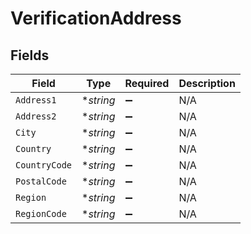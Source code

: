 # VerificationAddress


## Fields

| Field              | Type               | Required           | Description        |
| ------------------ | ------------------ | ------------------ | ------------------ |
| `Address1`         | **string*          | :heavy_minus_sign: | N/A                |
| `Address2`         | **string*          | :heavy_minus_sign: | N/A                |
| `City`             | **string*          | :heavy_minus_sign: | N/A                |
| `Country`          | **string*          | :heavy_minus_sign: | N/A                |
| `CountryCode`      | **string*          | :heavy_minus_sign: | N/A                |
| `PostalCode`       | **string*          | :heavy_minus_sign: | N/A                |
| `Region`           | **string*          | :heavy_minus_sign: | N/A                |
| `RegionCode`       | **string*          | :heavy_minus_sign: | N/A                |